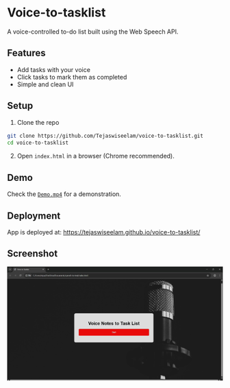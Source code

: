 # Voice-to-tasklist

A voice-controlled to-do list built using the Web Speech API.

## Features
- Add tasks with your voice
- Click tasks to mark them as completed
- Simple and clean UI

## Setup
1. Clone the repo
```bash
git clone https://github.com/Tejaswiseelam/voice-to-tasklist.git
cd voice-to-tasklist
```

2. Open `index.html` in a browser (Chrome recommended).

## Demo
Check the [`Demo.mp4`](Demo.mp4) for a demonstration.

## Deployment
App is deployed at: https://tejaswiseelam.github.io/voice-to-tasklist/

## Screenshot
![Listening](output.jpg)

